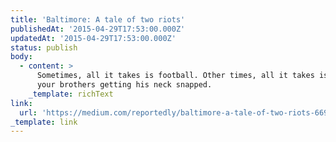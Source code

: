 ```yaml
---
title: 'Baltimore: A tale of two riots'
publishedAt: '2015-04-29T17:53:00.000Z'
updatedAt: '2015-04-29T17:53:00.000Z'
status: publish
body:
  - content: >
      Sometimes, all it takes is football. Other times, all it takes is one of
      your brothers getting his neck snapped.
    _template: richText
link:
  url: 'https://medium.com/reportedly/baltimore-a-tale-of-two-riots-669842b4603f'
_template: link
---
```


